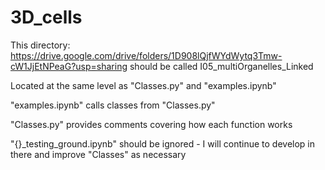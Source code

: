 # 3D_cells

This directory: https://drive.google.com/drive/folders/1D908lQjfWYdWytq3Tmw-cW1JjEtNPeaG?usp=sharing
should be called I05_multiOrganelles_Linked

Located at the same level as "Classes.py" and "examples.ipynb"

"examples.ipynb" calls classes from "Classes.py"

"Classes.py" provides comments covering how each function works

"{}_testing_ground.ipynb" should be ignored - I will continue to develop in there and improve "Classes" as necessary

